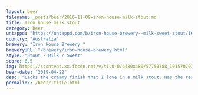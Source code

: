 ```yaml
---
layout: beer
filename: _posts/beer/2016-11-09-iron-house-milk-stout.md
title: Iron house milk stout
category: beer
untappd: "https://untappd.com/b/iron-house-brewery--milk-sweet-stout/1647613"
country: "Australia"
brewery: "Iron House Brewery "
breweryURL: "/brewery/iron-house-brewery.html"
style: "Stout - Milk / Sweet"
score: 6.5
img: https://scontent.xx.fbcdn.net/v/t1.0-0/p480x480/57750788_10157070305168745_6267682965174616064_o.jpg?_nc_cat=110&_nc_ohc=2iIA2gRyCt8AQk5wsrxYDIKOUCJpbSEZhaJJaU1HbT3wKtocN0EetqTUg&_nc_ht=scontent.xx&oh=1518f64bf11c88ca8820bd970ec98dfe&oe=5E40048F
beer-date: "2019-04-22"
desc: "Lacks the creamy finish that I love in a milk stout. Has the rest of what you would expect"
permalink: /beer/:title.html
---
```

